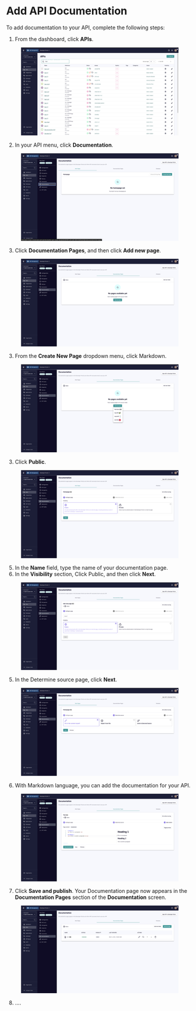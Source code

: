 # Add API Documentation

To add documentation to your API, complete the following steps:

1. From the dashboard, click **APIs**.

<figure><img src="../../.gitbook/assets/image (14).png" alt=""><figcaption></figcaption></figure>

2. In your API menu, click **Documentation**.&#x20;

<figure><img src="../../.gitbook/assets/image (15).png" alt=""><figcaption></figcaption></figure>

3. Click **Documentation Pages**, and then click **Add new page**.

<figure><img src="../../.gitbook/assets/image (16).png" alt=""><figcaption></figcaption></figure>

3. From the **Create New Page** dropdown menu, click Markdown.&#x20;

<figure><img src="../../.gitbook/assets/image (17).png" alt=""><figcaption></figcaption></figure>

3. Click **Public**.

<figure><img src="../../.gitbook/assets/image (18).png" alt=""><figcaption></figcaption></figure>

5. In the **Name** field, type the name of your documentation page.
6. In the **Visibility** section, Click Public, and then click **Next**.

<figure><img src="../../.gitbook/assets/image (19).png" alt=""><figcaption></figcaption></figure>

5. In the Determine source page, click **Next**.

<figure><img src="../../.gitbook/assets/image (20).png" alt=""><figcaption></figcaption></figure>

6. With Markdown language, you can add the documentation for your API.

<figure><img src="../../.gitbook/assets/image (21).png" alt=""><figcaption></figcaption></figure>

7. Click **Save and publish**. Your Documentation page now appears in the **Documentation Pages** section of the **Documentation** screen.

<figure><img src="../../.gitbook/assets/image (22).png" alt=""><figcaption></figcaption></figure>

8. ....
